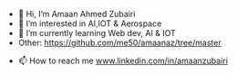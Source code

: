 - 👋 Hi, I’m Amaan Ahmed Zubairi
- 👀 I’m interested in AI,IOT & Aerospace
- 🌱 I’m currently learning Web dev, AI & IOT
- Other: https://github.com/me50/amaanaz/tree/master 
<!--- - 💞️ I’m looking to collaborate on ...--->
- 📫 How to reach me www.linkedin.com/in/amaanzubairi

<!---
amaanaz/amaanaz is a ✨ special ✨ repository because its `README.md` (this file) appears on your GitHub profile.
You can click the Preview link to take a look at your changes.
--->
